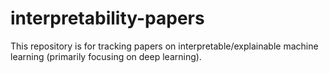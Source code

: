 # interpretability-papers
This repository is for tracking papers on interpretable/explainable machine learning (primarily focusing on deep learning).
